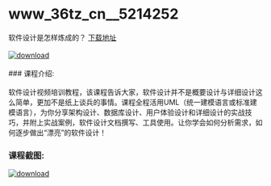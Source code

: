 # www_36tz_cn__5214252
软件设计是怎样炼成的？
[下载地址](http://www.36tz.cn/article/5214252 "下载地址")
<br/></br>[![download](http://36tz.cn/muke_img/2020_07_1-21-300x171.png "下载地址")](http://www.36tz.cn/article/5214252 "下载地址")
<br/></br>### 课程介绍:<br/></br>软件设计视频培训教程，该课程告诉大家，软件设计并不是概要设计与详细设计这么简单，更加不是纸上谈兵的事情。课程全程活用UML（统一建模语言或标准建模语言），为你分享架构设计、数据库设计、用户体验设计和详细设计的实战技巧，并附上实战案例，软件设计文档撰写、工具使用。让你学会如何分析需求，如何逐步做出“漂亮”的软件设计！

### 课程截图:
[![download](http://36tz.cn/muke_img/2020_07_2-25.png "下载地址")](http://www.36tz.cn/article/5214252 "下载地址")
